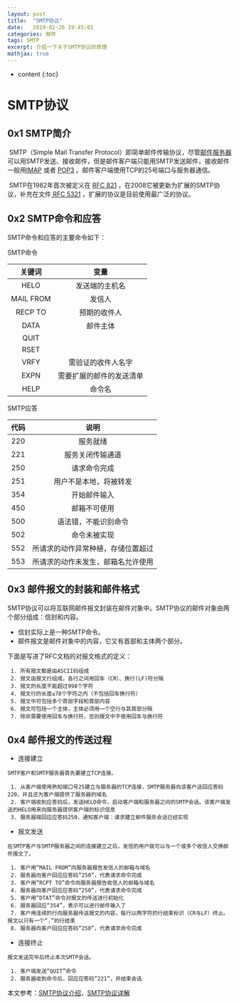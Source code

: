 ```yaml
---
layout: post
title:  "SMTP协议"
date:   2019-02-26 19:45:01
categories: 邮件
tags: SMTP 
excerpt: 介绍一下关于SMTP协议的原理
mathjax: true
---
```

* content
{:toc}

# SMTP协议

## 0x1 SMTP简介

​	SMTP（Simple Mail Transfer Protocol）即简单邮件传输协议，尽管[邮件服务器](https://www.baidu.com/s?wd=%E9%82%AE%E4%BB%B6%E6%9C%8D%E5%8A%A1%E5%99%A8&tn=24004469_oem_dg&rsv_dl=gh_pl_sl_csd)可以用SMTP发送、接收邮件，但是邮件客户端只能用SMTP发送邮件，接收邮件一般用[IMAP](https://en.wikipedia.org/wiki/Internet_Message_Access_Protocol) 或者 [POP3](https://en.wikipedia.org/wiki/Post_Office_Protocol) 。邮件客户端使用TCP的25号端口与服务器通信。

​	SMTP在1982年首次被定义在 [ RFC 821](https://tools.ietf.org/html/rfc821) ，在2008它被更新为扩展的SMTP协议，补充在文件[ RFC 5321](https://tools.ietf.org/html/rfc5321) ，扩展的协议是目前使用最广泛的协议。



## 0x2 SMTP命令和应答

SMTP命令和应答的主要命令如下：

SMTP命令

|  关键词   |           变量           |
| :-------: | :----------------------: |
|   HELO    |      发送端的主机名      |
| MAIL FROM |          发信人          |
|  RECP TO  |       预期的收件人       |
|   DATA    |         邮件主体         |
|   QUIT    |                          |
|   RSET    |                          |
|   VRFY    |    需验证的收件人名字    |
|   EXPN    | 需要扩展的邮件的发送清单 |
|   HELP    |          命令名          |

SMTP应答

| 代码 |                说明                |
| :--: | :--------------------------------: |
| 220  |              服务就绪              |
| 221  |          服务关闭传输通道          |
| 250  |            请求命令完成            |
| 251  |       用户不是本地，将被转发       |
| 354  |            开始邮件输入            |
| 450  |            邮箱不可使用            |
| 500  |        语法错，不能识别命令        |
| 502  |            命令未被实现            |
| 552  | 所请求的动作异常种植，存储位置超过 |
| 553  | 所请求的动作未发生，邮箱名允许使用 |



## 0x3 邮件报文的封装和邮件格式

SMTP协议可以将互联网邮件报文封装在邮件对象中。SMTP协议的邮件对象由两个部分组成：信封和内容。

- 信封实际上是一种SMTP命令。
- 邮件报文是邮件对象中的内容，它又有首部和主体两个部分。 

下面是写进了RFC文档的对报文格式的定义：

```
 1. 所有报文都是由ASCII码组成
 2. 报文由报文行组成，各行之间用回车（CR）、换行(LF)符分隔
 3. 报文的长度不能超过998个字符
 4. 报文行的长度≤78个字符之内（不包括回车换行符）
 5. 报文中可包括多个首部字段和首部内容
 6. 报文可包括一个主体，主体必须用一个空行与其首部分隔
 7. 除非需要使用回车与换行符，否则报文中不使用回车与换行符
```



## 0x4 邮件报文的传送过程

- 连接建立

```
SMTP客户和SMTP服务器首先要建立TCP连接。

 1. 从客户端使用熟知端口号25建立与服务器的TCP连接，SMTP服务器向该客户送回应答码220，并且还为客户端提供了服务器的域名
 2. 客户端收到应答码后，发送HELO命令，启动客户端和服务器之间的SMTP会话。该客户端发送的HELO用来向服务器提供客户端的标识信息
 3. 服务器端回应应答码250，通知客户端：请求建立邮件服务会话已经实现
```

- 报文发送

```
在SMTP客户与SMTP服务器之间的连接建立之后，发信的用户就可以与一个或多个收信人交换邮件报文了。

 1. 客户用“MAIL FROM”向服务器报告发信人的邮箱与域名
 2. 服务器向客户回应应答码“250”，代表请求命令完成
 3. 客户用“RCPT TO”命令向服务器报告收信人的邮箱与域名
 4. 服务器向客户回应应答码“250”，代表请求命令完成
 5. 客户用“DTAT”命令对报文的传送进行初始化
 6. 服务器回应“354”，表示可以进行邮件输入了
 7. 客户用连续的行向服务器传送报文的内容，每行以两字符的行结束标识（CR与LF）终止。报文以只有一个“.”的行结束
 8. 服务器向客户回应应答码“250”，代表请求命令完成
```

- 连接终止

```
报文发送完毕后终止本次SMTP会话。

 1. 客户端发送“QUIT”命令
 2. 服务器收到命令后，回应应答码“221”，并结束会话
```



本文参考：[SMTP协议介绍](https://blog.csdn.net/qq_35644234/article/details/68961603)，[SMTP协议详解](https://blog.csdn.net/sinat_36219858/article/details/71069515)